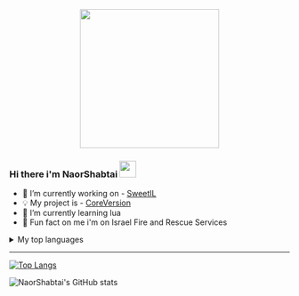 <div id="header" align="center">
  <img src="https://media.giphy.com/media/pabqDSlAbRMZsNCC2M/giphy.gif" width="250"/>
</div>

### Hi there i'm NaorShabtai <img src="https://media.giphy.com/media/hvRJCLFzcasrR4ia7z/giphy.gif" width="30px"/>

- 🔭 I’m currently working on - [SweetIL](https://discord.gg/6DBwznnHyK)
- :bulb: My project is - [CoreVersion](https://github.com/CoreVersion)
- 🌱 I’m currently learning lua
- :fire_engine: Fun fact on me i'm on Israel Fire and Rescue Services

<details>
<summary>My top languages</summary>


[![Top Langs](https://github-readme-stats.vercel.app/api/top-langs/?username=NaorShabtai&layout=compact&theme=radical)](https://github.com/NaorShabtai/github-readme-stats)
  
</details>

-------------------

[![Top Langs](https://github-readme-streak-stats.herokuapp.com?user=NaorShabtai&theme=radical&date_format=M%20j%5B%2C%20Y%5D)](https://git.io/streak-stats)

![NaorShabtai's GitHub stats](https://github-readme-stats.vercel.app/api?username=NaorShabtai&show_icons=true&theme=radical)

<img src="https://komarev.com/ghpvc/?username=your-github-NaorShabtai&style=flat-square&color=red" alt=""/>



